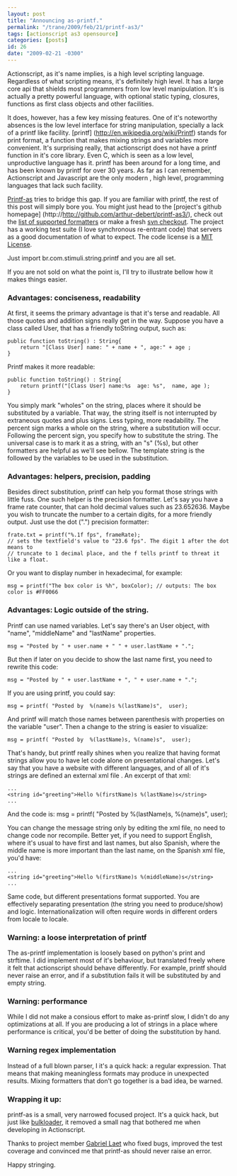 ```yaml
---
layout: post
title: "Announcing as-printf."
permalink: "/trane/2009/feb/21/printf-as3/"
tags: [actionscript as3 opensource]
categories: [posts]
id: 26
date: "2009-02-21 -0300"
---
```

Actionscript, as it's name implies, is a high level scripting language. Regardless of what scripting means, it's definitely high level. It has a large core api that shields most programmers from low level manipulation. It's is actually a pretty powerful language, with optional static typing, closures, functions as first class objects and other facilities.

It does, however, has a few key missing features. One of it's noteworthy absences is the low level interface for string manipulation, specially a lack of a printf like facility. [printf] (http://en.wikipedia.org/wiki/Printf) stands for  print format, a function that makes mixing strings and variables more convenient. It's surprising really, that actionscript does not have a printf function in it's core library. Even C, which is seen as a low level,  unproductive language has it.  printf has been around for a long time, and has been known by printf for over 30 years. As far as I can remember, Actionscript and Javascript are the only modern , high level, programming languages that lack such facility. 

[Printf-as](http://github.com/arthur-debert/printf-as3/) tries to bridge this gap. If you are familiar with printf, the rest of this post will simply bore you. You might just head to the [project's github homepage] (http://http://github.com/arthur-debert/printf-as3/), check out the [list of supported formatters](http://stimuli.com.br:8080/media/projects/printf-as3/docs/printf/as/package-detail.html) or make a fresh [svn checkout](http://github.com/arthur-debert/printf-as3/). The project has a working test suite (I love synchronous re-entrant code) that servers as a good documentation of what to expect. The code license is a [MIT License](http://www.opensource.org/licenses/mit-license.php).

Just import br.com.stimuli.string.printf and you are all set.

If you are not sold on what the point is, I'll try to illustrate bellow how it makes things easier.

### Advantages:  conciseness, readability

At first, it seems the primary advantage is that it's terse and readable. All those quotes and addition signs really get in the way. Suppose you have a class called User, that has a friendly toString output, such as:
    

    public function toString() : String{
        return "[Class User] name: " + name + ", age:" + age ;
    }

Printf makes it more readable:

    public function toString() : String{
        return printf("[Class User] name:%s  age: %s",  name, age );
    }

You simply mark "wholes" on the string, places where it should be substituted by a variable. That way, the string itself is not interrupted by extraneous quotes and plus signs. Less typing, more readability.
The percent sign marks a whole on the string, where a substitution will occur. Following the percent sign, you specify how to substitute the string. The universal case is to mark it as a string, with an "s" (%s), but other formatters are helpful as we'll see bellow. The template string is the followed by the variables to be used in the substitution.


### Advantages:  helpers, precision, padding
Besides direct substitution, printf can help you format those strings with little fuss. One such helper is the precision formatter. Let's say you have a frame rate counter, that can hold decimal values such as 23.652636. Maybe you wish to truncate the number to a certain digits, for a more friendly output. Just use the dot (".") precision formatter:

    frate.txt = printf("%.1f fps", frameRate); 
    // sets the textfield's value to "23.6 fps". The digit 1 after the dot means to 
    // truncate to 1 decimal place, and the f tells printf to threat it like a float.



Or you want to display number in hexadecimal, for example:

    msg = printf("The box color is %h", boxColor); // outputs: The box color is #FF0066

### Advantages:  Logic outside of the string.
Printf can use named variables. Let's say there's an User object, with "name", "middleName" and "lastName"  properties. 

    msg = "Posted by " + user.name + " " + user.lastName + ".";

But then if later on you decide to show the last name first, you need to rewrite this code:

    msg = "Posted by " + user.lastName + ", " + user.name + ".";

If you are using printf, you could say:

    msg = printf( "Posted by  %(name)s %(lastName)s",  user);

And printf will match those names between parenthesis with properties on the variable "user". Then a change to the string is easier to visualize:

    msg = printf( "Posted by  %(lastName)s, %(name)s",  user);

That's handy, but printf really shines when you realize that having format strings allow you to have let code alone on presentational changes. Let's say that you have a website with different languages, and of all of it's strings are defined an external xml file . An excerpt of that xml:

    ...
    <string id="greeting">Hello %(firstName)s %(lastName)s</string>
    ...
And the code is:
    msg = printf( "Posted by  %(lastName)s, %(name)s",  user);

You can change the message string only by editing the xml file, no need to change code nor recompile.
Better yet, if you need to support English, where it's usual to have first and last names, but also Spanish, where the middle name is more important than the last name, on the Spanish xml file, you'd have:

    ...
    <string id="greeting">Hello %(firstName)s %(middleName)s</string>
    ...

Same code, but different presentations format supported. You are effectively separating presentation (the string you need to produce/show) and logic. Internationalization will often require words in different orders from locale to locale.

### Warning: a loose interpretation of printf
The as-printf implementation is loosely based on python's print and strftime. I did implement most of it's behaviour, but translated freely where it felt that actionscript should behave differently. For example, printf should never raise an error, and if a substitution fails it will be substituted by and empty string.

### Warning: performance
While I did not make a consious effort to make as-printf slow, I didn't do any optimizations at all. If you are producing a lot of strings in a place where performance is critical, you'd be better of doing the substitution by hand.

### Warning regex implementation
Instead of a full blown parser, I it's a quick hack: a regular expression. That means that making meaningless formats may produce in unexpected results. Mixing formatters that don't go together is a bad idea, be warned.

### Wrapping it up:
printf-as is a small, very narrowed focused project. It's a quick hack, but just like [bulkloader](http://github.com/arthur-debert/BulkLoader), it removed a small nag that bothered me when developing in Actionscript.

Thanks to project member [Gabriel Laet](http://www.gabriellaet.com) who fixed bugs, improved the test coverage and convinced me that printf-as should never raise an error.

Happy stringing.